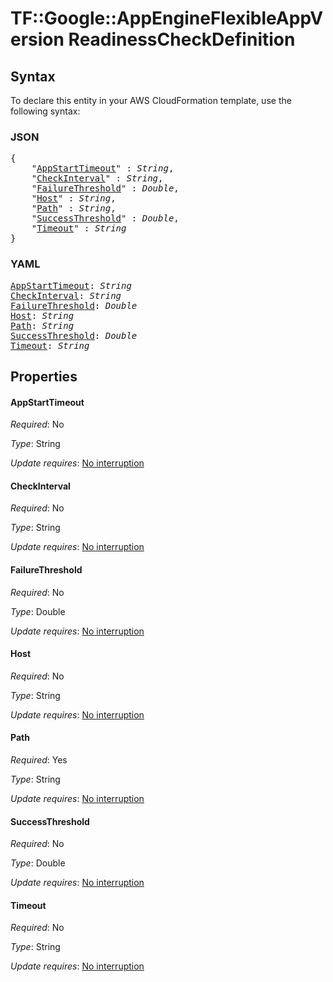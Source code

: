 # TF::Google::AppEngineFlexibleAppVersion ReadinessCheckDefinition

## Syntax

To declare this entity in your AWS CloudFormation template, use the following syntax:

### JSON

<pre>
{
    "<a href="#appstarttimeout" title="AppStartTimeout">AppStartTimeout</a>" : <i>String</i>,
    "<a href="#checkinterval" title="CheckInterval">CheckInterval</a>" : <i>String</i>,
    "<a href="#failurethreshold" title="FailureThreshold">FailureThreshold</a>" : <i>Double</i>,
    "<a href="#host" title="Host">Host</a>" : <i>String</i>,
    "<a href="#path" title="Path">Path</a>" : <i>String</i>,
    "<a href="#successthreshold" title="SuccessThreshold">SuccessThreshold</a>" : <i>Double</i>,
    "<a href="#timeout" title="Timeout">Timeout</a>" : <i>String</i>
}
</pre>

### YAML

<pre>
<a href="#appstarttimeout" title="AppStartTimeout">AppStartTimeout</a>: <i>String</i>
<a href="#checkinterval" title="CheckInterval">CheckInterval</a>: <i>String</i>
<a href="#failurethreshold" title="FailureThreshold">FailureThreshold</a>: <i>Double</i>
<a href="#host" title="Host">Host</a>: <i>String</i>
<a href="#path" title="Path">Path</a>: <i>String</i>
<a href="#successthreshold" title="SuccessThreshold">SuccessThreshold</a>: <i>Double</i>
<a href="#timeout" title="Timeout">Timeout</a>: <i>String</i>
</pre>

## Properties

#### AppStartTimeout

_Required_: No

_Type_: String

_Update requires_: [No interruption](https://docs.aws.amazon.com/AWSCloudFormation/latest/UserGuide/using-cfn-updating-stacks-update-behaviors.html#update-no-interrupt)

#### CheckInterval

_Required_: No

_Type_: String

_Update requires_: [No interruption](https://docs.aws.amazon.com/AWSCloudFormation/latest/UserGuide/using-cfn-updating-stacks-update-behaviors.html#update-no-interrupt)

#### FailureThreshold

_Required_: No

_Type_: Double

_Update requires_: [No interruption](https://docs.aws.amazon.com/AWSCloudFormation/latest/UserGuide/using-cfn-updating-stacks-update-behaviors.html#update-no-interrupt)

#### Host

_Required_: No

_Type_: String

_Update requires_: [No interruption](https://docs.aws.amazon.com/AWSCloudFormation/latest/UserGuide/using-cfn-updating-stacks-update-behaviors.html#update-no-interrupt)

#### Path

_Required_: Yes

_Type_: String

_Update requires_: [No interruption](https://docs.aws.amazon.com/AWSCloudFormation/latest/UserGuide/using-cfn-updating-stacks-update-behaviors.html#update-no-interrupt)

#### SuccessThreshold

_Required_: No

_Type_: Double

_Update requires_: [No interruption](https://docs.aws.amazon.com/AWSCloudFormation/latest/UserGuide/using-cfn-updating-stacks-update-behaviors.html#update-no-interrupt)

#### Timeout

_Required_: No

_Type_: String

_Update requires_: [No interruption](https://docs.aws.amazon.com/AWSCloudFormation/latest/UserGuide/using-cfn-updating-stacks-update-behaviors.html#update-no-interrupt)

